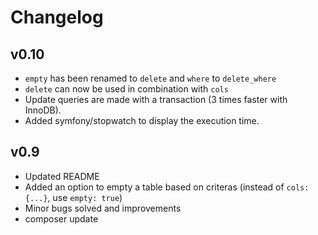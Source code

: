Changelog
=========
v0.10
----
* `empty` has been renamed to `delete` and `where` to `delete_where`
* `delete` can now be used in combination with `cols`
* Update queries are made with a transaction (3 times faster with InnoDB).
* Added symfony/stopwatch to display the execution time.


v0.9
----
* Updated README
* Added an option to empty a table based on criteras (instead of `cols: {...}`, use `empty: true`)
* Minor bugs solved and improvements
* composer update
